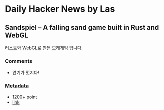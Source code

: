 # Daily Hacker News by Las

## 	Sandspiel – A falling sand game built in Rust and WebGL

러스트와 WebGL로 만든 모래게임 입니다.

### Comments

- 연기가 멋지다!

### Metadata

- 1200+ point
- [link](https://news.ycombinator.com/item?id=18696291)
